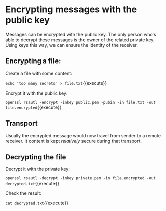 # Encrypting messages with the public key

Messages can be encrypted with the public key. The only person who's able to decrypt these messages is the owner of the related private key. Using keys this way, we can ensure the identity of the receiver.

## Encrypting a file:

Create a file with some content:

`echo 'too many secrets' > file.txt`{{execute}}

Encrypt it with the public key:

`openssl rsautl -encrypt -inkey public.pem -pubin -in file.txt -out file.encrypted`{{execute}}

## Transport

Usually the encrypted message would now travel from sender to a remote receiver. It content is kept *relatively* secure during that transport.

## Decrypting the file

Decrypt it with the private key:

`openssl rsautl -decrypt -inkey private.pem -in file.encrypted -out decrypted.txt`{{execute}}

Check the result:

`cat decrypted.txt`{{execute}}
